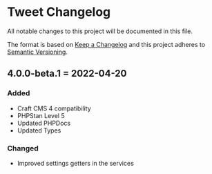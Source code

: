 # Tweet Changelog

All notable changes to this project will be documented in this file.

The format is based on [Keep a Changelog](http://keepachangelog.com/) and this project adheres to [Semantic Versioning](http://semver.org/).

## 4.0.0-beta.1 = 2022-04-20

### Added
- Craft CMS 4 compatibility
- PHPStan Level 5
- Updated PHPDocs
- Updated Types

### Changed
- Improved settings getters in the services